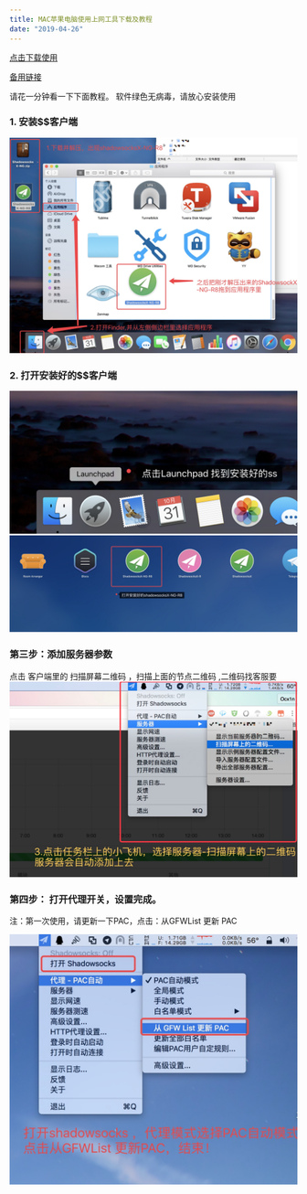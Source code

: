 ```yaml
---
title: MAC苹果电脑使用上网工具下载及教程
date: "2019-04-26"
---
```


[点击下载使用](http://47.105.159.148/res/ShadowsocksX-NG-R8.dmg)

[备用链接](./ShadowsocksX-NG-R8.dmg)

请花一分钟看一下下面教程。
软件绿色无病毒，请放心安装使用

### 1. 安装$$客户端

![m1](m1.png)

### 2. 打开安装好的$$客户端

![m2](m2.png)![m3](m3.png)

### 第三步：添加服务器参数

点击 客户端里的 扫描屏幕二维码 ，扫描上面的节点二维码 ,二维码找客服要![m4](m4.png)

### 第四步： 打开代理开关，设置完成。

注：第一次使用，请更新一下PAC，点击：从GFWList 更新 PAC

![m5](m5.png)